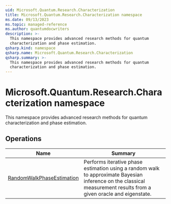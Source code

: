 ```yaml
---
uid: Microsoft.Quantum.Research.Characterization
title: Microsoft.Quantum.Research.Characterization namespace
ms.date: 09/13/2023
ms.topic: managed-reference
ms.author: quantumdocwriters
description: >-
  This namespace provides advanced research methods for quantum
  characterization and phase estimation.
qsharp.kind: namespace
qsharp.name: Microsoft.Quantum.Research.Characterization
qsharp.summary: >-
  This namespace provides advanced research methods for quantum
  characterization and phase estimation.
---
```


# Microsoft.Quantum.Research.Characterization namespace

This namespace provides advanced research methods for quantum
characterization and phase estimation.


<!-- summaries -->

## Operations

| Name | Summary |
|------|---------|
|[RandomWalkPhaseEstimation](xref:Microsoft.Quantum.Research.Characterization.RandomWalkPhaseEstimation) |Performs iterative phase estimation using a random walk to approximate Bayesian inference on the classical measurement results from a given oracle and eigenstate. |


<!-- /summaries -->
